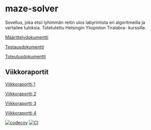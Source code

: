 # maze-solver
Sovellus, joka etsii lyhimmän reitin ulos labyrintista eri algoritmeilla ja vertailee tuloksia. Totetutettu Helsingin Yliopiston Tiralabra- kurssille.

[Määrittelydokumentti](https://github.com/mfaarni/maze-solver/blob/main/m%C3%A4%C3%A4rittelydokumentti.md)

[Testausdokumentti](https://github.com/mfaarni/maze-solver/blob/main/testausdokumentti.md)

[Toteutusdokumentti](https://github.com/mfaarni/maze-solver/blob/main/toteutusdokumentti.md)

## Viikkoraportit
[Viikkoraportti 1](https://github.com/mfaarni/maze-solver/blob/main/viikkoraportit/viikkoraportti_1.md)

[Viikkoraportti 2](https://github.com/mfaarni/maze-solver/blob/main/viikkoraportit/viikkoraportti_2.md)

[Viikkoraportti 3](https://github.com/mfaarni/maze-solver/blob/main/viikkoraportit/viikkoraportti_3.md)

[Viikkoraportti 4](https://github.com/mfaarni/maze-solver/blob/main/viikkoraportit/viikkoraportti_4.md)


[![codecov](https://codecov.io/github/mfaarni/maze-solver/branch/main/graph/badge.svg?token=0FBS5ZZDXU)](https://codecov.io/github/mfaarni/maze-solver)
[![CI](https://github.com/mfaarni/maze-solver/actions/workflows/main.yml/badge.svg)](https://github.com/mfaarni/maze-solver/actions/workflows/main.yml)
